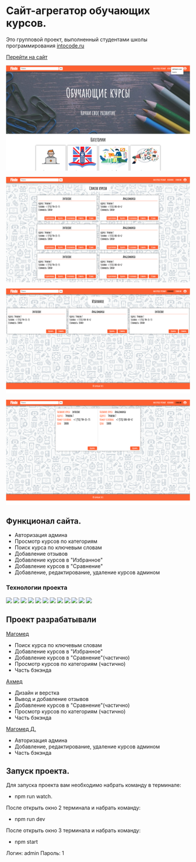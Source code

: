 # **Сайт-агрегатор обучающих курсов.**

Это групповой проект, выполненный студентами школы программирования [intocode.ru](https://intocode.ru/)



[Перейти на сайт](https://courses01.herokuapp.com/)


![img_1.png](Screen/img_1.png)

![img_2.png](Screen/img_2.png)

![img_3.png](Screen/img_3.png)

![img_4.png](Screen/img_4.png)

## **Функционал сайта.**

- Авторизация админа <br>
- Просмотр курсов по категориям <br>
- Поиск курса по ключевым словам <br>
- Добавление отзывов <br>
- Добавление курсов в "Избранное" <br>
- Добавление курсов в "Сравнение" <br>
- Добавление, редактирование, удаление курсов админом <br>


### **Технологии проекта**

![](https://camo.githubusercontent.com/771617f2eac4ed5bc7d9ae680e4edafef9ba31bbb4d0d30ea21cf944dfa62a81/68747470733a2f2f696d672e736869656c64732e696f2f62616467652f2d52656163742d3435623864383f7374796c653d666f722d7468652d6261646765266c6f676f3d7265616374266c6f676f436f6c6f723d7768697465)
![](https://camo.githubusercontent.com/9bceb931d755afc93679b5b7fbdffd68403e3c6bb78fe29d1de662cac4be014a/68747470733a2f2f696d672e736869656c64732e696f2f62616467652f2d4769746875622d626c61636b3f7374796c653d666f722d7468652d6261646765266c6f676f3d676974687562266c6f676f436f6c6f723d7768697465)
![](https://camo.githubusercontent.com/34d9487f29365780fa14138d197a71172a0e1fb8765fcb28734dcd0770f7eba7/68747470733a2f2f696d672e736869656c64732e696f2f62616467652f2d4865726f6b752d3736344142433f7374796c653d666f722d7468652d6261646765266c6f676f3d6865726f6b75266c6f676f436f6c6f723d7768697465)
![](https://camo.githubusercontent.com/b740e23fecd51e6f8f052f4e9476bab70d99342c9c4e7f7846c7ad76761eedc9/68747470733a2f2f696d672e736869656c64732e696f2f62616467652f2d52656475782d3433303039383f7374796c653d666f722d7468652d6261646765266c6f676f3d7265647578266c6f676f436f6c6f723d7768697465)
![](https://camo.githubusercontent.com/3828882d27e2f29f0548b26a8c05b26b35841920e3442574c4f8708edb42a87c/68747470733a2f2f696d672e736869656c64732e696f2f62616467652f2d52656475785f5468756e6b2d77686974653f7374796c653d666f722d7468652d6261646765266c6f676f3d5265647578266c6f676f436f6c6f723d343330303938)
![](https://camo.githubusercontent.com/6195c0b5e41e882ce971a5c79732afde458ab81f14186978ef06b81cc49cd961/68747470733a2f2f696d672e736869656c64732e696f2f62616467652f2d52656475785f4c6f676765722d3433303039383f7374796c653d666f722d7468652d6261646765266c6f676f3d5265647578266c6f676f436f6c6f723d7768697465)
![](https://camo.githubusercontent.com/d18cf19d65c79ef35520feaf1dad14b897039bed509a855903af478626c4a612/68747470733a2f2f696d672e736869656c64732e696f2f62616467652f2d4a534f4e5f5365727665722d77686974653f7374796c653d666f722d7468652d6261646765266c6f676f3d4a534f4e266c6f676f436f6c6f723d626c61636b)
![](https://camo.githubusercontent.com/a4ca6b71d62aa6f56199242308ccb9619737bc6d78aeb0599ba5978866e72789/68747470733a2f2f696d672e736869656c64732e696f2f62616467652f2d52656163745f526f757465722d626c61636b3f7374796c653d666f722d7468652d6261646765266c6f676f3d72656163742d726f75746572266c6f676f436f6c6f723d6f72616e6765)
![](https://camo.githubusercontent.com/b8d8f86e6d867b32efe2840e427f6bfbe9cbf6d800ddb921ecc40dce578ff341/68747470733a2f2f696d672e736869656c64732e696f2f62616467652f2d50726574746965722d677265793f7374796c653d666f722d7468652d6261646765266c6f676f3d5072657474696572266c6f676f436f6c6f723d6f72616e6765)
![](https://camo.githubusercontent.com/324ecb8e3920e6c4826b60f2afd553c8a1b6ea87782030de0eaa65bb8c8b2919/68747470733a2f2f696d672e736869656c64732e696f2f62616467652f2d4769742d4630353033323f7374796c653d666f722d7468652d6261646765266c6f676f3d676974266c6f676f436f6c6f723d7768697465)
![](https://camo.githubusercontent.com/7f4931495ba3a8b88b75935ec00486ccb40d30b8d613829df0bdf86eaf2d8abb/68747470733a2f2f696d672e736869656c64732e696f2f62616467652f2d4e6f64656a732d3433383533643f7374796c653d666f722d7468652d6261646765266c6f676f3d4e6f64652e6a73266c6f676f436f6c6f723d7768697465)
![](https://camo.githubusercontent.com/8648a0260432e0fd8db29d746701df764706514a806524244419a313e046e8e9/68747470733a2f2f696d672e736869656c64732e696f2f62616467652f2d4a6176615363726970742d79656c6c6f773f7374796c653d666f722d7468652d6261646765266c6f676f3d4a617661536372697074266c6f676f436f6c6f723d7768697465)

## **Проект разрабатывали**

[Магомед](https://github.com/magaboy) <br>
- Поиск курса по ключевым словам <br>
- Добавление курсов в "Избранное" <br>
- Добавление курсов в "Сравнение"(частично) <br>
- Просмотр курсов по категориям (частично) <br>
- Часть бэкэнда<br>

[Ахмед](https://github.com/MarciusCoreolan) <br>
- Дизайн и верстка <br>
- Вывод и добавление отзывов <br>
- Добавление курсов в "Сравнение"(частично) <br>
- Просмотр курсов по категориям (частично) <br>
- Часть бэкэнда<br>

[Магомед Д.](https://github.com/MagomedChe) <br>
- Авторизация админа <br>
- Добавление, редактирование, удаление курсов админом <br>
- Часть бэкэнда <br>


## **Запуск проекта.**

Для запуска проекта вам необходимо набрать команду в терминале: <br>

- npm run watch.

После открыть окно 2 терминала и набрать команду: <br>

- npm run dev

После открыть окно 3 терминала и набрать команду: <br>

- npm start

Логин: admin
Пароль: 1
